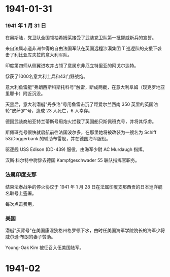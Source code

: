 # 1941-01-31

### 1941 年 1 月 31 日

在奥斯陆，党卫队全国领袖希姆莱接受了武装党卫队第一批挪威新兵的宣誓。

来自法属赤道非洲乍得的自由法国军队在英国远程沙漠集团 T
巡逻队的支援下袭击了利比亚库夫拉的意大利军队。

印度第四师从侧翼进攻并占领了意属东非厄立特里亚的阿戈尔达特。

俘获了1000名意大利士兵和43门野战炮。

意大利鱼雷艇"弗朗西斯科斯托科号"触雷，断成两截，在意大利阜姆（现克罗地亚里耶卡）附近沉没。

天黑后，意大利潜艇"丹多洛"号用鱼雷击沉了距爱尔兰西南 350
英里的英国油轮"皮萨罗"号，造成 23 人死亡，6 人幸存。

德国武装商船亚特兰蒂斯号用炮火拦截了英国船只斯佩班克号，并将其俘虏。

斯佩班克号很快就启航前往法国波尔多，在那里她将被改装为一艘名为 Schiff
53/Doggerbank 的辅助布雷舰，并在德国海军服役。

驱逐舰 USS Edison (DD-439) 服役，由海军少尉 AC Murdaugh 指挥。

汉斯·科尔特中尉辞去德国 Kampfgeschwader 55 联队指挥官职务。

### 法属印度支那

结束法泰战争的停火协议于 1941 年 1 月 28
日在法属印度支那西贡的日本巡洋舰名取号上签署。

每次点击费用，

### 美国

潜艇"灰背号"在美国康涅狄格州格罗顿下水，由时任美国海军学院院长的海军少将威尔逊·布朗的妻子赞助。

Young-Oak Kim 被征召入伍美国陆军。

# 1941-02